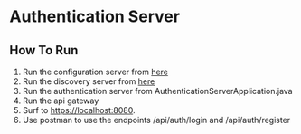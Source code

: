 # Authentication Server

## How To Run
1. Run the configuration server from [here](https://odyssey.devoteam.be/devomusic/configuration-server)
2. Run the discovery server from [here](https://odyssey.devoteam.be/devomusic/service-discovery-server)
3. Run the authentication server from AuthenticationServerApplication.java
4. Run the api gateway
4. Surf to [https://localhost:8080](https://localhost:8080).
5. Use postman to use the endpoints /api/auth/login and /api/auth/register
